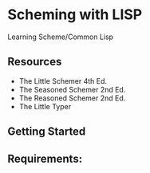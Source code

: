 # Scheming with LISP
Learning Scheme/Common Lisp

## Resources
- The Little Schemer 4th Ed.
- The Seasoned Schemer 2nd Ed.
- The Reasoned Schemer 2nd Ed.
- The Little Typer

## Getting Started

Requirements:
- 
